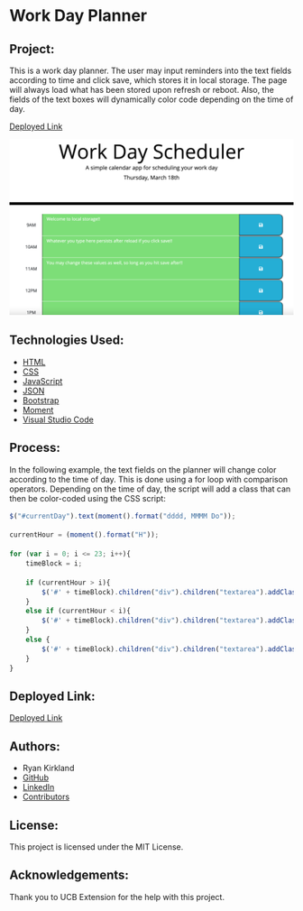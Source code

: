 # Work Day Planner

## Project:

This is a work day planner. The user may input reminders into the text fields according to time and click save, which stores it in local storage. The page will always load what has been stored upon refresh or reboot. Also, the fields of the text boxes will dynamically color code depending on the time of day.

[Deployed Link](https://ryankirkland86.github.io/day-planner/)

![Image](https://github.com/RyanKirkland86/day-planner/blob/main/assets/WorkDayPlanner.png)

## Technologies Used:

- [HTML](https://developer.mozilla.org/en-US/docs/Web/HTML)
- [CSS](https://developer.mozilla.org/en-US/docs/Web/CSS)
- [JavaScript](https://www.javascript.com/)
- [JSON](https://www.json.org/json-en.html)
- [Bootstrap](https://getbootstrap.com/docs/5.0/getting-started/introduction/)
- [Moment](https://momentjs.com/)
- [Visual Studio Code](https://code.visualstudio.com/)

## Process:

In the following example, the text fields on the planner will change color according to the time of day. This is done using a for loop with comparison operators. Depending on the time of day, the script will add a class that can then be color-coded using the CSS script:

```javascript
$("#currentDay").text(moment().format("dddd, MMMM Do"));

currentHour = (moment().format("H"));

for (var i = 0; i <= 23; i++){
    timeBlock = i;

    if (currentHour > i){
        $('#' + timeBlock).children("div").children("textarea").addClass("past")
    }
    else if (currentHour < i){
        $('#' + timeBlock).children("div").children("textarea").addClass("future");
    }
    else {
        $('#' + timeBlock).children("div").children("textarea").addClass("present");
    }
}
```

## Deployed Link:

[Deployed Link](https://ryankirkland86.github.io/day-planner/)

## Authors:

- Ryan Kirkland
- [GitHub](https://github.com/RyanKirkland86)
- [LinkedIn](https://www.linkedin.com/in/ryan-kirkland-619942200/)
- [Contributors](https://bootcamp.berkeley.edu/coding/)

## License:

This project is licensed under the MIT License.

## Acknowledgements:

Thank you to UCB Extension for the help with this project.